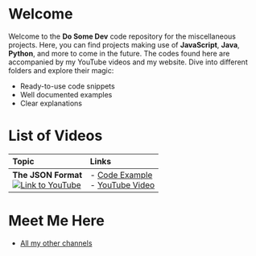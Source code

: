 # Welcome
Welcome to the **Do Some Dev** code repository for the miscellaneous projects. Here, you can find projects making use of **JavaScript**, **Java**, **Python**, and more to come in the future. The codes found here are accompanied by my YouTube videos and my website. Dive into different folders and explore their magic:
* Ready-to-use code snippets
* Well documented examples
* Clear explanations

# List of Videos

| Topic | Links |
| :--- | :--- |
| **The JSON Format** <br> [![Link to YouTube](https://github.com/dosomedev/java/blob/main/img/the-json-format.png?raw=true)](https://youtu.be/YtgOdVv1Ufo) | - [Code Example](./The%20JSON%20Format) <br> - [YouTube Video](https://youtu.be/YtgOdVv1Ufo) |

# Meet Me Here
* [All my other channels](https://dosomedev.com/contact)
